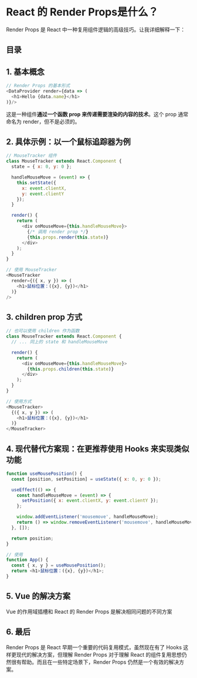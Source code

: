 
# React 的 Render Props是什么？

Render Props 是 React 中一种复用组件逻辑的高级技巧。让我详细解释一下：


## 目录
<!-- toc -->
 ## 1. 基本概念 

```javascript
// Render Props 的基本形式
<DataProvider render={data => (
  <h1>Hello {data.name}</h1>
)}/>
```

这是一种组件**通过一个函数 prop 来传递需要渲染的内容的技术**。这个 prop 通常命名为 render，但不是必须的。

## 2. 具体示例：以一个鼠标追踪器为例

```javascript hl:16
// MouseTracker 组件
class MouseTracker extends React.Component {
  state = { x: 0, y: 0 };

  handleMouseMove = (event) => {
    this.setState({
      x: event.clientX,
      y: event.clientY
    });
  }

  render() {
    return (
      <div onMouseMove={this.handleMouseMove}>
        {/* 调用 render prop */}
        {this.props.render(this.state)}
      </div>
    );
  }
}

// 使用 MouseTracker
<MouseTracker
  render={({ x, y }) => (
    <h1>鼠标位置：({x}, {y})</h1>
  )}
/>
```

## 3. children prop 方式
```javascript hl:8
// 也可以使用 children 作为函数
class MouseTracker extends React.Component {
  // ... 同上的 state 和 handleMouseMove

  render() {
    return (
      <div onMouseMove={this.handleMouseMove}>
        {this.props.children(this.state)}
      </div>
    );
  }
}

// 使用方式
<MouseTracker>
  {({ x, y }) => (
    <h1>鼠标位置：({x}, {y})</h1>
  )}
</MouseTracker>
```

## 4. 现代替代方案现：在更推荐使用 Hooks 来实现类似功能
```javascript
function useMousePosition() {
  const [position, setPosition] = useState({ x: 0, y: 0 });

  useEffect(() => {
    const handleMouseMove = (event) => {
      setPosition({ x: event.clientX, y: event.clientY });
    };

    window.addEventListener('mousemove', handleMouseMove);
    return () => window.removeEventListener('mousemove', handleMouseMove);
  }, []);

  return position;
}

// 使用
function App() {
  const { x, y } = useMousePosition();
  return <h1>鼠标位置：({x}, {y})</h1>;
}
```

## 5. Vue 的解决方案

Vue 的作用域插槽和 React 的 Render Props 是解决相同问题的不同方案

## 6. 最后

Render Props 是 React 早期一个重要的代码复用模式，虽然现在有了 Hooks 这样更现代的解决方案，但理解 Render Props 对于理解 React 的组件复用思想仍然很有帮助。而且在一些特定场景下，Render Props 仍然是一个有效的解决方案。

